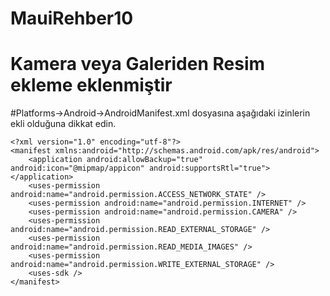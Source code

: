 # MauiRehber10
# Kamera veya Galeriden Resim ekleme eklenmiştir
#Platforms->Android->AndroidManifest.xml dosyasına aşağıdaki izinlerin ekli olduğuna dikkat edin.

```
<?xml version="1.0" encoding="utf-8"?>
<manifest xmlns:android="http://schemas.android.com/apk/res/android">
 	<application android:allowBackup="true" android:icon="@mipmap/appicon" android:supportsRtl="true"></application>
 	<uses-permission android:name="android.permission.ACCESS_NETWORK_STATE" />
 	<uses-permission android:name="android.permission.INTERNET" />
 	<uses-permission android:name="android.permission.CAMERA" />
 	<uses-permission android:name="android.permission.READ_EXTERNAL_STORAGE" />
 	<uses-permission android:name="android.permission.READ_MEDIA_IMAGES" />
 	<uses-permission android:name="android.permission.WRITE_EXTERNAL_STORAGE" />
 	<uses-sdk />
</manifest>
